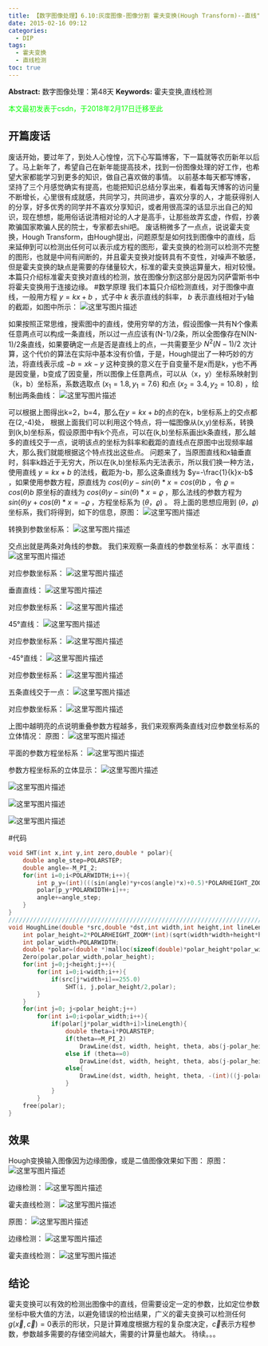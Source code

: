 ```yaml
---
title: 【数字图像处理】6.10:灰度图像-图像分割 霍夫变换(Hough Transform)--直线"
date: 2015-02-16 09:12
categories:
  - DIP
tags:
  - 霍夫变换
  - 直线检测
toc: true
---
```

**Abstract:** 数字图像处理：第48天
**Keywords:** 霍夫变换,直线检测
<!--more-->
<font color="00FF00">本文最初发表于csdn，于2018年2月17日迁移至此</font>
## 开篇废话
废话开始，要过年了，到处人心惶惶，沉下心写篇博客，下一篇就等农历新年以后了。马上新年了，希望自己在新年能提高技术，找到一份图像处理的好工作，也希望大家都能学习到更多的知识，做自己喜欢做的事情。
以前基本每天都写博客，坚持了三个月感觉确实有提高，也能把知识总结分享出来，看着每天博客的访问量不断增长，心里很有成就感，共同学习，共同进步，喜欢分享的人，才能获得别人的分享，好多优秀的同学并不喜欢分享知识，或者用很高深的话显示出自己的知识，现在想想，能用俗话说清相对论的人才是高手，让那些故弄玄虚，作假，抄袭欺骗国家欺骗人民的院士，专家都去shi吧。
废话稍微多了一点点，说说霍夫变换，Hough Transform，由Hough提出，问题原型是如何找到图像中的直线，后来延伸到可以检测出任何可以表示成方程的图形，霍夫变换的检测可以检测不完整的图形，也就是中间有间断的，并且霍夫变换对旋转具有不变性，对噪声不敏感，但是霍夫变换的缺点是需要的存储量较大，标准的霍夫变换运算量大，相对较慢。
本篇只介绍标准霍夫变换对直线的检测，放在图像分割这部分是因为冈萨雷斯书中将霍夫变换用于连接边缘。
#数学原理
我们本篇只介绍检测直线，对于图像中直线，一般用方程 $y=kx+b$ ，式子中 $k$ 表示直线的斜率， $b$ 表示直线相对于y轴的截距，如图中所示：
![这里写图片描述](DIP-6-10-灰度图像-图像分割-霍夫变换HoughTransform-直线/20150215185437867.jpeg)

如果按照正常思维，搜索图中的直线，使用穷举的方法，假设图像一共有N个像素任意两点可以构成一条直线，所以过一点应该有(N-1)/2条，所以全图像存在N(N-1)/2条直线，如果要确定一点是否是直线上的点，一共需要至少 $N^2(N-1)/2$ 次计算，这个代价的算法在实际中基本没有价值，于是，Hough提出了一种巧妙的方法，将直线表示成 $-b=xk-y$ 这种变换的意义在于自变量不是x而是k，y也不再是因变量，b变成了因变量，所以图像上任意两点，可以从（x，y）坐标系映射到（k，b）坐标系，系数选取点 $(x_1=1.8,y_1=7.6)$ 和点 $(x_2=3.4,y_2=10.8)$ ，绘制出两条曲线：
![这里写图片描述](DIP-6-10-灰度图像-图像分割-霍夫变换HoughTransform-直线/20150215190807615.jpeg)

可以根据上图得出k=2，b=4，那么在$y=kx+b$的点的在k，b坐标系上的交点都在(2,-4)处，
根据上面我们可以利用这个特点，将一幅图像从(x,y)坐标系，转换到(k,b)坐标系，假设原图中有k个亮点，可以在(k,b)坐标系画出k条直线，那么越多的直线交于一点，说明该点的坐标为斜率和截距的直线点在原图中出现频率越大，那么我们就能根据这个特点找出这些点。
问题来了，当原图直线和x轴垂直时，斜率k趋近于无穷大，所以在(k,b)坐标系内无法表示，所以我们换一种方法，使用直线 $y=kx+b$ 的法线，截距为-b，那么这条直线为 $y=-\frac{1}{k}x-b$ ，如果使用参数方程，原直线为 $cos(\theta)y-sin(\theta)*x=cos(\theta)b$ ，令 $\varrho=cos(\theta)b$ 原坐标的直线为 $cos(\theta)y-sin(\theta)*x=\varrho$ ，那么法线的参数方程为 $sin(\theta)y+cos(\theta)*x=-\varrho$ ，方程坐标系为 $(\theta，\varrho)$  。
将上面的思想应用到 $(\theta，\varrho)$ 坐标系，我们将得到，如下的信息，原图：
![这里写图片描述](DIP-6-10-灰度图像-图像分割-霍夫变换HoughTransform-直线/20150215193045036.jpeg)

转换到参数坐标系：
![这里写图片描述](DIP-6-10-灰度图像-图像分割-霍夫变换HoughTransform-直线/20150215193110277.jpeg)

交点出就是两条对角线的参数。
我们来观察一条直线的参数坐标系：
水平直线：
![这里写图片描述](DIP-6-10-灰度图像-图像分割-霍夫变换HoughTransform-直线/20150215193217279.jpeg)

对应参数坐标系：
![这里写图片描述](DIP-6-10-灰度图像-图像分割-霍夫变换HoughTransform-直线/20150215193230180.jpeg)

垂直直线：
![这里写图片描述](DIP-6-10-灰度图像-图像分割-霍夫变换HoughTransform-直线/20150215193232819.jpeg)

对应参数坐标系：
![这里写图片描述](DIP-6-10-灰度图像-图像分割-霍夫变换HoughTransform-直线/20150215193243879.jpeg)

45°直线：
![这里写图片描述](DIP-6-10-灰度图像-图像分割-霍夫变换HoughTransform-直线/20150215193256515.jpeg)

对应参数坐标系：
![这里写图片描述](DIP-6-10-灰度图像-图像分割-霍夫变换HoughTransform-直线/20150215193308059.jpeg)

-45°直线：
![这里写图片描述](DIP-6-10-灰度图像-图像分割-霍夫变换HoughTransform-直线/20150215193410475.jpeg)

对应参数坐标系：
![这里写图片描述](DIP-6-10-灰度图像-图像分割-霍夫变换HoughTransform-直线/20150215193422643.jpeg)

五条直线交于一点：
![这里写图片描述](DIP-6-10-灰度图像-图像分割-霍夫变换HoughTransform-直线/20150215193328105.jpeg)

对应参数坐标系：
![这里写图片描述](DIP-6-10-灰度图像-图像分割-霍夫变换HoughTransform-直线/20150215193343971.jpeg)

上图中越明亮的点说明重叠参数方程越多，我们来观察两条直线对应参数坐标系的立体情况：
原图：
![这里写图片描述](DIP-6-10-灰度图像-图像分割-霍夫变换HoughTransform-直线/20150215193815926.jpeg)

平面的参数方程坐标系：
![这里写图片描述](DIP-6-10-灰度图像-图像分割-霍夫变换HoughTransform-直线/20150215193833164.jpeg)

参数方程坐标系的立体显示：
![这里写图片描述](DIP-6-10-灰度图像-图像分割-霍夫变换HoughTransform-直线/20150215193931521.jpeg)

![这里写图片描述](DIP-6-10-灰度图像-图像分割-霍夫变换HoughTransform-直线/20150215193935002.jpeg)

![这里写图片描述](DIP-6-10-灰度图像-图像分割-霍夫变换HoughTransform-直线/20150215194005467.jpeg)

![这里写图片描述](DIP-6-10-灰度图像-图像分割-霍夫变换HoughTransform-直线/20150215194022798.jpeg)


#代码
```c++
void SHT(int x,int y,int zero,double * polar){
    double angle_step=POLARSTEP;
    double angle=-M_PI_2;
    for(int i=0;i<POLARWIDTH;i++){
        int p_y=(int)(((sin(angle)*y+cos(angle)*x)+0.5)*POLARHEIGHT_ZOOM)+zero;
        polar[p_y*POLARWIDTH+i]++;
        angle+=angle_step;
    }
}
/////////////////////////////////////////////////////////////////////////////
void HoughLine(double *src,double *dst,int width,int height,int lineLength){
    int polar_height=2*POLARHEIGHT_ZOOM*(int)(sqrt(width*width+height*height)+1);
    int polar_width=POLARWIDTH;
    double *polar=(double *)malloc(sizeof(double)*polar_height*polar_width);
    Zero(polar,polar_width,polar_height);
    for(int j=0;j<height;j++){
        for(int i=0;i<width;i++){
            if(src[j*width+i]==255.0)
                SHT(i, j,polar_height/2,polar);
        }
    }
    for(int j=0; j<polar_height;j++)
        for(int i=0;i<polar_width;i++){
            if(polar[j*polar_width+i]>lineLength){
                double theta=i*POLARSTEP;
                if(theta==M_PI_2)
                    DrawLine(dst, width, height, theta, abs(j-polar_height/2)/POLARHEIGHT_ZOOM);
                else if (theta==0)
                    DrawLine(dst, width, height, theta, abs(j-polar_height/2)/POLARHEIGHT_ZOOM);
                else{
                    DrawLine(dst, width, height, theta, -(int)((j-polar_height/2)/cos(i*POLARSTEP))/POLARHEIGHT_ZOOM);
                }
            }
        }
    free(polar);
}

```
## 效果
Hough变换输入图像因为边缘图像，或是二值图像效果如下图：
原图：
![这里写图片描述](DIP-6-10-灰度图像-图像分割-霍夫变换HoughTransform-直线/20150215194417925.png)

边缘检测：
![这里写图片描述](DIP-6-10-灰度图像-图像分割-霍夫变换HoughTransform-直线/20150215194403510.jpeg)

霍夫直线检测：
![这里写图片描述](DIP-6-10-灰度图像-图像分割-霍夫变换HoughTransform-直线/20150215194444364.jpeg)

原图：
![这里写图片描述](DIP-6-10-灰度图像-图像分割-霍夫变换HoughTransform-直线/20150215194448813.png)

边缘检测：
![这里写图片描述](DIP-6-10-灰度图像-图像分割-霍夫变换HoughTransform-直线/20150215194550446.jpeg)

霍夫直线检测：
![这里写图片描述](DIP-6-10-灰度图像-图像分割-霍夫变换HoughTransform-直线/20150215194609603.jpeg)

## 结论
霍夫变换可以有效的检测出图像中的直线，但需要设定一定的参数，比如定位参数坐标中极大值的方法，以避免错误的检出结果，广义的霍夫变换可以检测任何$g(\vec x,\vec c)=0$表示的形状，只是计算难度根据方程的复杂度决定，$\vec c$表示方程参数，参数越多需要的存储空间越大，需要的计算量也越大。
待续。。。
